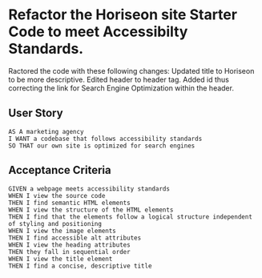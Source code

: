 # Refactor the Horiseon site Starter Code to meet Accessibilty Standards.

Ractored the code with these following changes:
Updated title to Horiseon to be more descriptive.
Edited header to header tag.
Added id thus correcting the link for Search Engine Optimization within the header.



## User Story

```
AS A marketing agency
I WANT a codebase that follows accessibility standards
SO THAT our own site is optimized for search engines
```

## Acceptance Criteria

```
GIVEN a webpage meets accessibility standards
WHEN I view the source code
THEN I find semantic HTML elements
WHEN I view the structure of the HTML elements
THEN I find that the elements follow a logical structure independent of styling and positioning
WHEN I view the image elements
THEN I find accessible alt attributes
WHEN I view the heading attributes
THEN they fall in sequential order
WHEN I view the title element
THEN I find a concise, descriptive title
```
